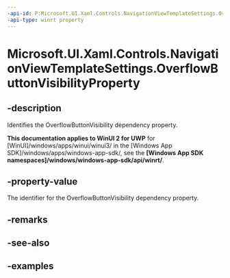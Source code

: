 ```yaml
---
-api-id: P:Microsoft.UI.Xaml.Controls.NavigationViewTemplateSettings.OverflowButtonVisibilityProperty
-api-type: winrt property
---
```

<!-- Property syntax.
public DependencyProperty OverflowButtonVisibilityProperty { get; }
-->

# Microsoft.UI.Xaml.Controls.NavigationViewTemplateSettings.OverflowButtonVisibilityProperty


## -description

Identifies the OverflowButtonVisibility dependency property.


**This documentation applies to WinUI 2 for UWP** for [WinUI]/windows/apps/winui/winui3/ in the [Windows App SDK]/windows/apps/windows-app-sdk/, see the **[Windows App SDK namespaces]/windows/windows-app-sdk/api/winrt/**.

## -property-value

The identifier for the OverflowButtonVisibility dependency property.


## -remarks


## -see-also


## -examples


